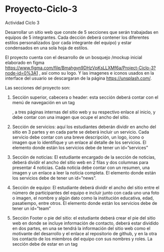 # Proyecto-Ciclo-3

Actividad Ciclo 3

Desarrollar un sitio web que conste de 5 secciones que serán trabajadas en equipos de 5 integrantes.
Cada dección deberá contener los diferentes  estilos personalizados (por cada integrante del equipo) y  estar condensados en una sola hoja de estilos.

El proyecto cuenta con el desarrollo  de un bosquejo /mockup inicial elaborado en figma https://www.figma.com/file/Bmahgyn9DHzVpKsLLXMf6a/Project-Ciclo-3?node-id=0%3A1 , así como su logo. Y las imagenes e iconos usados en la interface del usuario se descargaran de la página https://unsplash.com/.

Las secciones del proyecto son:
1. Sección superior, cabecera o header: esta sección deberá contar con el menú de navegación  en un tag <nav></nav>, a tres páginas internas del sitio web y su respectivo enlace al inicio, y debe contar con una imagen que ocupe el ancho del sitio.

2. Sección de servicios: aquí los estudiantes deberán dividir en ancho del sitio en 3 partes y en cada parte se deberá incluir un servicio. Cada servicio debe contar con
una breve descripción, un logo, ícono o imagen que lo identifique y un enlace al detalle de los servicios. El elemento donde están los servicios debe de tener un
id=”services”

3. Sección de noticias: El estudiante encargado de la sección de noticias, deberá dividir el ancho del sitio web en 2 filas y dos columnas para presentar 4 noticias. 
Cada noticia debe contar con un resumen, una imagen y un enlace a leer la noticia completa. El elemento donde están los servicios debe de tener un id=”news”.

4. Sección de equipo: El estudiante deberá dividir el ancho del sitio entre el número de participantes del equipo e incluir junto con cada uno una foto o imagen, el nombre y
algún dato como la institución educativa, edad, pasatiempo, entre otros. El elemento donde están los servicios debe de tener un id=”team”

5. Sección Footer o pie del sitio: el estudiante deberá crear el pie del sitio web en donde se incluye información de contacto, deberá estar dividido en dos partes, en
una se tendrá la información del sitio web como el motivante del desarrollo y el enlace al repositorio de github, y en la otra los contacto de los miembros del equipo
con sus nombres y roles. La sección debe de estar en un tag <footer></footer>

